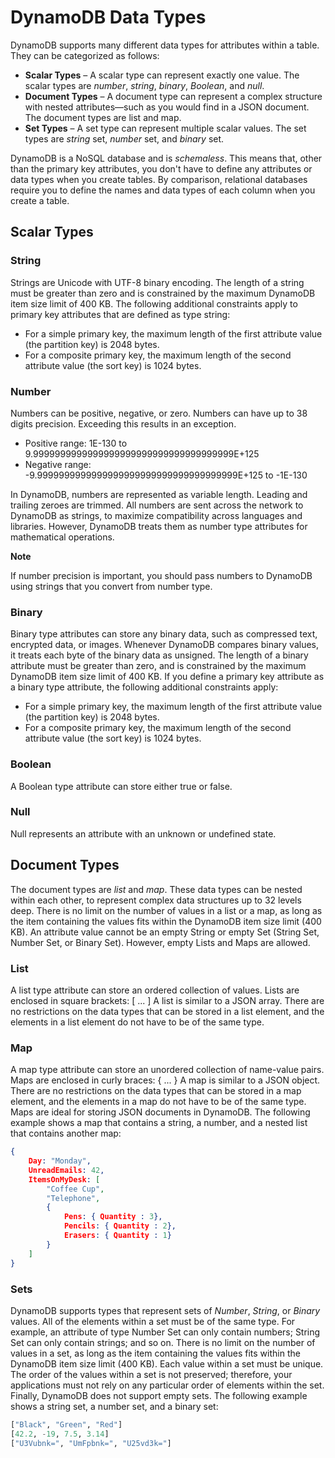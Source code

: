 # DynamoDB Data Types
DynamoDB supports many different data types for attributes within a table. They can be categorized as
follows:
* __Scalar Types__ – A scalar type can represent exactly one value. The scalar types are _number_, _string_,
_binary_, _Boolean_, and _null_.
* __Document Types__ – A document type can represent a complex structure with nested attributes—such
as you would find in a JSON document. The document types are list and map.
* __Set Types__ – A set type can represent multiple scalar values. The set types are _string_ set, _number_ set,
and _binary_ set.

DynamoDB is a NoSQL database and is _schemaless_. This means that, other than the primary key
attributes, you don't have to define any attributes or data types when you create tables. By comparison,
relational databases require you to define the names and data types of each column when you create a
table.

## Scalar Types
###  String
Strings are Unicode with UTF-8 binary encoding. The length of a string must be greater than zero and is
constrained by the maximum DynamoDB item size limit of 400 KB.
The following additional constraints apply to primary key attributes that are defined as type string:
* For a simple primary key, the maximum length of the first attribute value (the partition key) is 2048
bytes.
* For a composite primary key, the maximum length of the second attribute value (the sort key) is 1024
bytes.

### Number
Numbers can be positive, negative, or zero. Numbers can have up to 38 digits precision. Exceeding this
results in an exception.
* Positive range: 1E-130 to 9.9999999999999999999999999999999999999E+125
* Negative range: -9.9999999999999999999999999999999999999E+125 to -1E-130

In DynamoDB, numbers are represented as variable length. Leading and trailing zeroes are trimmed.
All numbers are sent across the network to DynamoDB as strings, to maximize compatibility across
languages and libraries. However, DynamoDB treats them as number type attributes for mathematical
operations.

__Note__ 

If number precision is important, you should pass numbers to DynamoDB using strings that you convert from number type.

### Binary
Binary type attributes can store any binary data, such as compressed text, encrypted data, or images.
Whenever DynamoDB compares binary values, it treats each byte of the binary data as unsigned.
The length of a binary attribute must be greater than zero, and is constrained by the maximum
DynamoDB item size limit of 400 KB.
If you define a primary key attribute as a binary type attribute, the following additional constraints
apply:
* For a simple primary key, the maximum length of the first attribute value (the partition key) is 2048
bytes.
* For a composite primary key, the maximum length of the second attribute value (the sort key) is 1024
bytes.

### Boolean
A Boolean type attribute can store either true or false.

### Null
Null represents an attribute with an unknown or undefined state.

## Document Types
The document types are _list_ and _map_. These data types can be nested within each other, to represent
complex data structures up to 32 levels deep. 
There is no limit on the number of values in a list or a map, as long as the item containing the values fits
within the DynamoDB item size limit (400 KB).
An attribute value cannot be an empty String or empty Set (String Set, Number Set, or Binary Set).
However, empty Lists and Maps are allowed.

### List
A list type attribute can store an ordered collection of values. Lists are enclosed in square brackets:
[ ... ]
A list is similar to a JSON array. There are no restrictions on the data types that can be stored in a list
element, and the elements in a list element do not have to be of the same type.

### Map
A map type attribute can store an unordered collection of name-value pairs. Maps are enclosed in curly
braces: { ... }
A map is similar to a JSON object. There are no restrictions on the data types that can be stored in a map
element, and the elements in a map do not have to be of the same type.
Maps are ideal for storing JSON documents in DynamoDB. The following example shows a map that
contains a string, a number, and a nested list that contains another map:

```json
{
    Day: "Monday",
    UnreadEmails: 42,
    ItemsOnMyDesk: [
        "Coffee Cup",
        "Telephone",
        {
            Pens: { Quantity : 3},
            Pencils: { Quantity : 2},
            Erasers: { Quantity : 1}
        }
    ]
}
```
### Sets
DynamoDB supports types that represent sets of _Number_, _String_, or _Binary_ values. All of the elements
within a set must be of the same type. For example, an attribute of type Number Set can only contain
numbers; String Set can only contain strings; and so on.
There is no limit on the number of values in a set, as long as the item containing the values fits within
the DynamoDB item size limit (400 KB).
Each value within a set must be unique. The order of the values within a set is not preserved; therefore,
your applications must not rely on any particular order of elements within the set. Finally, DynamoDB
does not support empty sets.
The following example shows a string set, a number set, and a binary set:
```python
["Black", "Green", "Red"]
[42.2, -19, 7.5, 3.14]
["U3Vubnk=", "UmFpbnk=", "U25vd3k="]
```